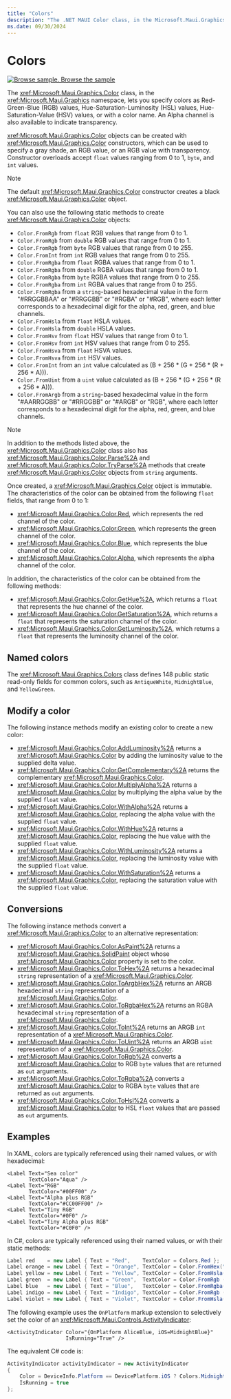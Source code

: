 ```yaml
---
title: "Colors"
description: "The .NET MAUI Color class, in the Microsoft.Maui.Graphics namespace, lets you specify colors as RGB values, HSL values, HSV values, or with a color name."
ms.date: 09/30/2024
---
```


# Colors

[![Browse sample.](~/media/code-sample.png) Browse the sample](/samples/dotnet/maui-samples/userinterface-graphicsview)

The <xref:Microsoft.Maui.Graphics.Color> class, in the <xref:Microsoft.Maui.Graphics> namespace, lets you specify colors as Red-Green-Blue (RGB) values, Hue-Saturation-Luminosity (HSL) values, Hue-Saturation-Value (HSV) values, or with a color name. An Alpha channel is also available to indicate transparency.

<xref:Microsoft.Maui.Graphics.Color> objects can be created with <xref:Microsoft.Maui.Graphics.Color> constructors, which can be used to specify a gray shade, an RGB value, or an RGB value with transparency. Constructor overloads accept `float` values ranging from 0 to 1, `byte`, and `int` values.

> [!NOTE]
> The default <xref:Microsoft.Maui.Graphics.Color> constructor creates a black <xref:Microsoft.Maui.Graphics.Color> object.

You can also use the following static methods to create <xref:Microsoft.Maui.Graphics.Color> objects:

- `Color.FromRgb` from `float` RGB values that range from 0 to 1.
- `Color.FromRgb` from `double` RGB values that range from 0 to 1.
- `Color.FromRgb` from `byte` RGB values that range from 0 to 255.
- `Color.FromInt` from `int` RGB values that range from 0 to 255.
- `Color.FromRgba` from `float` RGBA values that range from 0 to 1.
- `Color.FromRgba` from `double` RGBA values that range from 0 to 1.
- `Color.FromRgba` from `byte` RGBA values that range from 0 to 255.
- `Color.FromRgba` from `int` RGBA values that range from 0 to 255.
- `Color.FromRgba` from a `string`-based hexadecimal value in the form "#RRGGBBAA" or "#RRGGBB" or "#RGBA" or "#RGB", where each letter corresponds to a hexadecimal digit for the alpha, red, green, and blue channels.
- `Color.FromHsla` from `float` HSLA values.
- `Color.FromHsla` from `double` HSLA values.
- `Color.FromHsv` from `float` HSV values that range from 0 to 1.
- `Color.FromHsv` from `int` HSV values that range from 0 to 255.
- `Color.FromHsva` from `float` HSVA values.
- `Color.FromHsva` from `int` HSV values.
- `Color.FromInt` from an `int` value calculated as (B + 256 \* (G + 256 \* (R + 256 \* A))).
- `Color.FromUint` from a `uint` value calculated as (B + 256 \* (G + 256 \* (R + 256 \* A))).
- `Color.FromArgb` from a `string`-based hexadecimal value in the form "#AARRGGBB" or "#RRGGBB" or "#ARGB" or "RGB", where each letter corresponds to a hexadecimal digit for the alpha, red, green, and blue channels.

> [!NOTE]
> In addition to the methods listed above, the <xref:Microsoft.Maui.Graphics.Color> class also has <xref:Microsoft.Maui.Graphics.Color.Parse%2A> and <xref:Microsoft.Maui.Graphics.Color.TryParse%2A> methods that create <xref:Microsoft.Maui.Graphics.Color> objects from `string` arguments.

Once created, a <xref:Microsoft.Maui.Graphics.Color> object is immutable. The characteristics of the color can be obtained from the following `float` fields, that range from 0 to 1:

- <xref:Microsoft.Maui.Graphics.Color.Red>, which represents the red channel of the color.
- <xref:Microsoft.Maui.Graphics.Color.Green>, which represents the green channel of the color.
- <xref:Microsoft.Maui.Graphics.Color.Blue>, which represents the blue channel of the color.
- <xref:Microsoft.Maui.Graphics.Color.Alpha>, which represents the alpha channel of the color.

In addition, the characteristics of the color can be obtained from the following methods:

- <xref:Microsoft.Maui.Graphics.Color.GetHue%2A>, which returns a `float` that represents the hue channel of the color.
- <xref:Microsoft.Maui.Graphics.Color.GetSaturation%2A>, which returns a `float` that represents the saturation channel of the color.
- <xref:Microsoft.Maui.Graphics.Color.GetLuminosity%2A>, which returns a `float` that represents the luminosity channel of the color.

## Named colors

The <xref:Microsoft.Maui.Graphics.Colors> class defines 148 public static read-only fields for common colors, such as `AntiqueWhite`, `MidnightBlue`, and `YellowGreen`.

## Modify a color

The following instance methods modify an existing color to create a new color:

- <xref:Microsoft.Maui.Graphics.Color.AddLuminosity%2A> returns a <xref:Microsoft.Maui.Graphics.Color> by adding the luminosity value to the supplied delta value.
- <xref:Microsoft.Maui.Graphics.Color.GetComplementary%2A> returns the complementary <xref:Microsoft.Maui.Graphics.Color>.
- <xref:Microsoft.Maui.Graphics.Color.MultiplyAlpha%2A> returns a <xref:Microsoft.Maui.Graphics.Color> by multiplying the alpha value by the supplied `float` value.
- <xref:Microsoft.Maui.Graphics.Color.WithAlpha%2A> returns a <xref:Microsoft.Maui.Graphics.Color>, replacing the alpha value with the supplied `float` value.
- <xref:Microsoft.Maui.Graphics.Color.WithHue%2A> returns a <xref:Microsoft.Maui.Graphics.Color>, replacing the hue value with the supplied `float` value.
- <xref:Microsoft.Maui.Graphics.Color.WithLuminosity%2A> returns a <xref:Microsoft.Maui.Graphics.Color>, replacing the luminosity value with the supplied `float` value.
- <xref:Microsoft.Maui.Graphics.Color.WithSaturation%2A> returns a <xref:Microsoft.Maui.Graphics.Color>, replacing the saturation value with the supplied `float` value.

## Conversions

The following instance methods convert a <xref:Microsoft.Maui.Graphics.Color> to an alternative representation:

- <xref:Microsoft.Maui.Graphics.Color.AsPaint%2A> returns a <xref:Microsoft.Maui.Graphics.SolidPaint> object whose <xref:Microsoft.Maui.Graphics.Color> property is set to the color.
- <xref:Microsoft.Maui.Graphics.Color.ToHex%2A> returns a hexadecimal `string` representation of a <xref:Microsoft.Maui.Graphics.Color>.
- <xref:Microsoft.Maui.Graphics.Color.ToArgbHex%2A> returns an ARGB hexadecimal `string` representation of a <xref:Microsoft.Maui.Graphics.Color>.
- <xref:Microsoft.Maui.Graphics.Color.ToRgbaHex%2A> returns an RGBA hexadecimal `string` representation of a <xref:Microsoft.Maui.Graphics.Color>.
- <xref:Microsoft.Maui.Graphics.Color.ToInt%2A> returns an ARGB `int` representation of a <xref:Microsoft.Maui.Graphics.Color>.
- <xref:Microsoft.Maui.Graphics.Color.ToUint%2A> returns an ARGB `uint` representation of a <xref:Microsoft.Maui.Graphics.Color>.
- <xref:Microsoft.Maui.Graphics.Color.ToRgb%2A> converts a <xref:Microsoft.Maui.Graphics.Color> to RGB `byte` values that are returned as `out` arguments.
- <xref:Microsoft.Maui.Graphics.Color.ToRgba%2A> converts a <xref:Microsoft.Maui.Graphics.Color> to RGBA `byte` values that are returned as `out` arguments.
- <xref:Microsoft.Maui.Graphics.Color.ToHsl%2A> converts a <xref:Microsoft.Maui.Graphics.Color> to HSL `float` values that are passed as `out` arguments.

## Examples

In XAML, colors are typically referenced using their named values, or with hexadecimal:

```xaml
<Label Text="Sea color"
       TextColor="Aqua" />
<Label Text="RGB"
       TextColor="#00FF00" />
<Label Text="Alpha plus RGB"
       TextColor="#CC00FF00" />
<Label Text="Tiny RGB"
       TextColor="#0F0" />
<Label Text="Tiny Alpha plus RGB"
       TextColor="#C0F0" />
```

In C#, colors are typically referenced using their named values, or with their static methods:

```csharp
Label red    = new Label { Text = "Red",    TextColor = Colors.Red };
Label orange = new Label { Text = "Orange", TextColor = Color.FromHex("FF6A00") };
Label yellow = new Label { Text = "Yellow", TextColor = Color.FromHsla(0.167, 1.0, 0.5, 1.0) };
Label green  = new Label { Text = "Green",  TextColor = Color.FromRgb (38, 127, 0) };
Label blue   = new Label { Text = "Blue",   TextColor = Color.FromRgba(0, 38, 255, 255) };
Label indigo = new Label { Text = "Indigo", TextColor = Color.FromRgb (0, 72, 255) };
Label violet = new Label { Text = "Violet", TextColor = Color.FromHsla(0.82, 1, 0.25, 1) };
```

The following example uses the `OnPlatform` markup extension to selectively set the color of an <xref:Microsoft.Maui.Controls.ActivityIndicator>:

```xaml
<ActivityIndicator Color="{OnPlatform AliceBlue, iOS=MidnightBlue}"
                   IsRunning="True" />
```

The equivalent C# code is:

```csharp
ActivityIndicator activityIndicator = new ActivityIndicator
{
    Color = DeviceInfo.Platform == DevicePlatform.iOS ? Colors.MidnightBlue : Colors.AliceBlue,
    IsRunning = true
};
```
